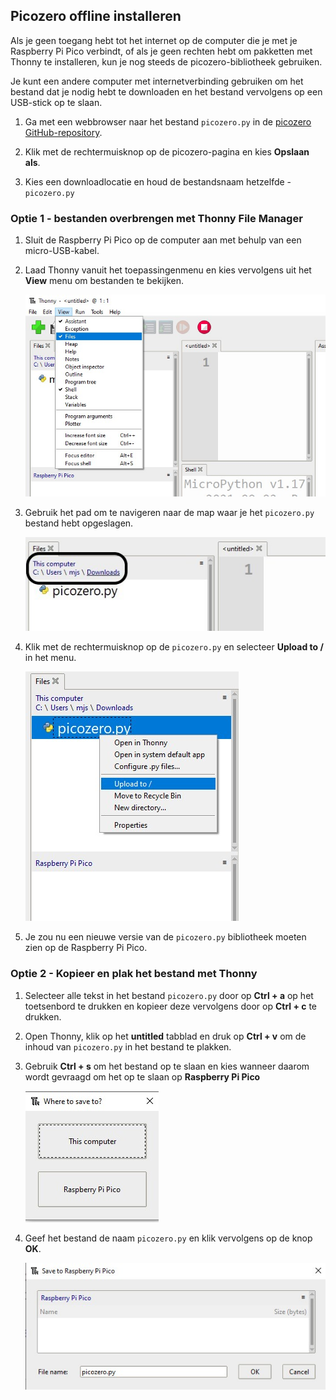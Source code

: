 ## Picozero offline installeren

Als je geen toegang hebt tot het internet op de computer die je met je Raspberry Pi Pico verbindt, of als je geen rechten hebt om pakketten met Thonny te installeren, kun je nog steeds de picozero-bibliotheek gebruiken.

Je kunt een andere computer met internetverbinding gebruiken om het bestand dat je nodig hebt te downloaden en het bestand vervolgens op een USB-stick op te slaan.

1. Ga met een webbrowser naar het bestand `picozero.py` in de [picozero GitHub-repository](https://raw.githubusercontent.com/RaspberryPiFoundation/picozero/master/picozero/picozero.py?token=GHSAT0AAAAAABRLTKWZCT53CGKBFHMJGE54YSC762A).

2. Klik met de rechtermuisknop op de picozero-pagina en kies **Opslaan als**.

3. Kies een downloadlocatie en houd de bestandsnaam hetzelfde - `picozero.py`

### Optie 1 - bestanden overbrengen met Thonny File Manager

1. Sluit de Raspberry Pi Pico op de computer aan met behulp van een micro-USB-kabel.

2. Laad Thonny vanuit het toepassingenmenu en kies vervolgens uit het **View** menu om bestanden te bekijken.

    ![Het menu View is geselecteerd en files is aangevinkt](images/view_files.jpg)

3. Gebruik het pad om te navigeren naar de map waar je het `picozero.py` bestand hebt opgeslagen.

    ![Bestandspad gemarkeerd op het tabblad Files in Thonny](images/navigate_downloads.jpg)

4. Klik met de rechtermuisknop op de `picozero.py` en selecteer **Upload to /** in het menu.

    ![contextmenu weergegeven met upload to / geselecteerd](images/upload_files.jpg)

5. Je zou nu een nieuwe versie van de `picozero.py` bibliotheek moeten zien op de Raspberry Pi Pico.

### Optie 2 - Kopieer en plak het bestand met Thonny

1. Selecteer alle tekst in het bestand `picozero.py` door op **Ctrl + a** op het toetsenbord te drukken en kopieer deze vervolgens door op **Ctrl + c** te drukken.

2. Open Thonny, klik op het **untitled** tabblad en druk op **Ctrl + v** om de inhoud van `picozero.py` in het bestand te plakken.

3. Gebruik **Ctrl + s** om het bestand op te slaan en kies wanneer daarom wordt gevraagd om het op te slaan op **Raspberry Pi Pico**

    ![de opties voor opslaan worden weergegeven met deze computer en de Raspberry Pi Pico](images/save_to.jpg)

4. Geef het bestand de naam `picozero.py` en klik vervolgens op de knop **OK**.

    ![picozero.py getypt in het veld Filename en de knoppen OK en Cancel worden weergegeven](images/save_file.jpg)

